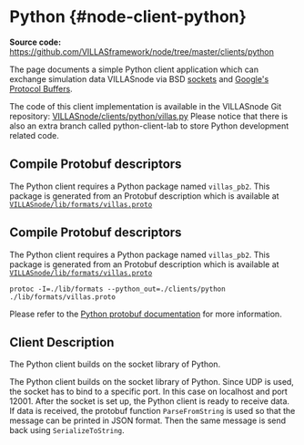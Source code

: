 # Python {#node-client-python}

**Source code:** <https://github.com/VILLASframework/node/tree/master/clients/python>

The page documents a simple Python client application which can exchange simulation data VILLASnode via BSD [sockets](https://docs.python.org/3/library/socket.html) and [Google's Protocol Buffers](https://developers.google.com/protocol-buffers/).

The code of this client implementation is available in the VILLASnode Git repository: [VILLASnode/clients/python/villas.py](https://github.com/VILLASframework/node/blob/master/clients/python/client.py)
Please notice that there is also an extra branch called python-client-lab to store Python development related code. 

## Compile Protobuf descriptors

The Python client requires a Python package named `villas_pb2`.
This package is generated from an Protobuf description which is available at [`VILLASnode/lib/formats/villas.proto`](https://github.com/VILLASframework/node/blob/master/lib/formats/villas.proto)

## Compile Protobuf descriptors

The Python client requires a Python package named `villas_pb2`.
This package is generated from an Protobuf description which is available at [`VILLASnode/lib/formats/villas.proto`](https://github.com/VILLASframework/node/blob/master/lib/formats/villas.proto)

```shell
protoc -I=./lib/formats --python_out=./clients/python ./lib/formats/villas.proto
```

Please refer to the [Python protobuf documentation](https://protobuf.dev/getting-started/pythontutorial/) for more information.

## Client Description

The Python client builds on the socket library of Python. 

The Python client builds on the socket library of Python. 
Since UDP is used, the socket has to bind to a specific port. 
In this case on localhost and port 12001. 
After the socket is set up, the Python client is ready to receive data. 
If data is received, the protobuf function ``ParseFromString`` is used so that the message can be printed in JSON format. 
Then the same message is send back using ``SerializeToString``.